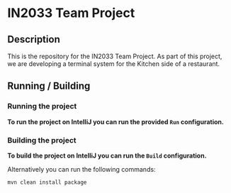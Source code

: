 # IN2033 Team Project

## Description
This is the repository for the IN2033 Team Project.
As part of this project, we are developing a terminal system for the Kitchen side of a restaurant.

## Running / Building
### Running the project
**To run the project on IntelliJ you can run the provided `Run` configuration.**

### Building the project
**To build the project on IntelliJ you can run the `Build` configuration.**

Alternatively you can run the following commands:
```bash
mvn clean install package
```
